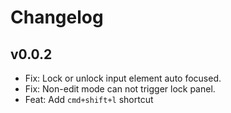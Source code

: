 # Changelog

## v0.0.2

* Fix: Lock or unlock input element auto focused.
* Fix: Non-edit mode can not trigger lock panel.
* Feat: Add `cmd+shift+l` shortcut
